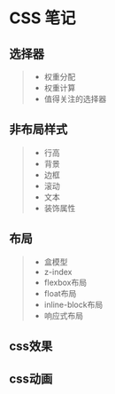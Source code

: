 # CSS 笔记

## 选择器

>* 权重分配
>* 权重计算
>* 值得关注的选择器

## 非布局样式

>* 行高
>* 背景
>* 边框
>* 滚动
>* 文本
>* 装饰属性


## 布局

>* 盒模型
>* z-index
>* flexbox布局
>* float布局
>* inline-block布局
>* 响应式布局

## css效果

## css动画
